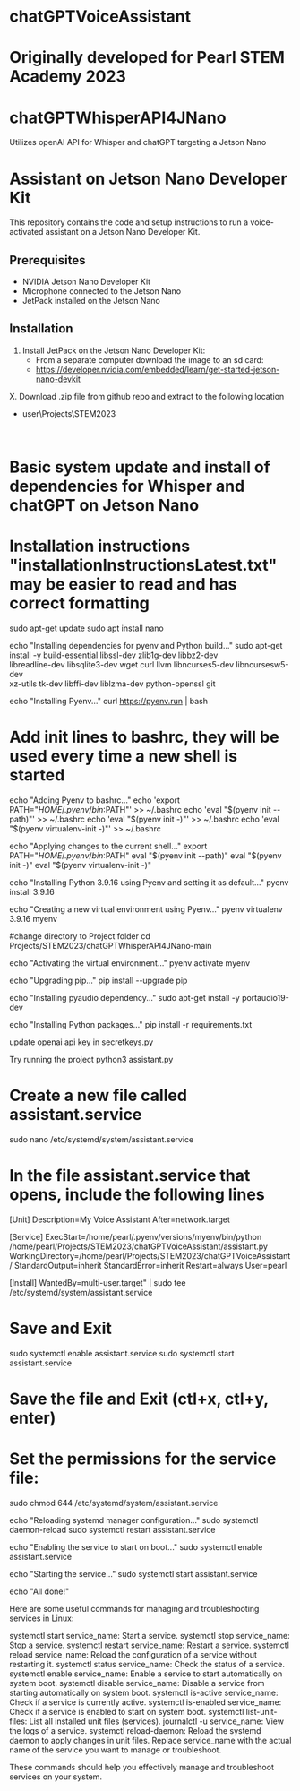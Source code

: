 # chatGPTVoiceAssistant

# Originally developed for Pearl STEM Academy 2023

# chatGPTWhisperAPI4JNano
Utilizes openAI API for Whisper and chatGPT targeting a Jetson Nano

# Assistant on Jetson Nano Developer Kit

This repository contains the code and setup instructions to run a voice-activated assistant on a Jetson Nano Developer Kit.

## Prerequisites

- NVIDIA Jetson Nano Developer Kit
- Microphone connected to the Jetson Nano
- JetPack installed on the Jetson Nano

## Installation

1. Install JetPack on the Jetson Nano Developer Kit:
   - From a separate computer download the image to an sd card:
   -    https://developer.nvidia.com/embedded/learn/get-started-jetson-nano-devkit

X. Download .zip file from github repo and extract to the following location
   - user\Projects\STEM2023

﻿
# Basic system update and install of dependencies for Whisper and chatGPT on Jetson Nano
# Installation instructions "installationInstructionsLatest.txt" may be easier to read and has correct formatting

sudo apt-get update
sudo apt install nano

echo "Installing dependencies for pyenv and Python build..."
sudo apt-get install -y build-essential libssl-dev zlib1g-dev libbz2-dev \
libreadline-dev libsqlite3-dev wget curl llvm libncurses5-dev libncursesw5-dev \
xz-utils tk-dev libffi-dev liblzma-dev python-openssl git

echo "Installing Pyenv..."
curl https://pyenv.run | bash

# Add init lines to bashrc, they will be used every time a new shell is started
echo "Adding Pyenv to bashrc..."
echo 'export PATH="$HOME/.pyenv/bin:$PATH"' >> ~/.bashrc
echo 'eval "$(pyenv init --path)"' >> ~/.bashrc
echo 'eval "$(pyenv init -)"' >> ~/.bashrc
echo 'eval "$(pyenv virtualenv-init -)"' >> ~/.bashrc


echo "Applying changes to the current shell..."
export PATH="$HOME/.pyenv/bin:$PATH"
eval "$(pyenv init --path)"
eval "$(pyenv init -)"
eval "$(pyenv virtualenv-init -)"


echo "Installing Python 3.9.16 using Pyenv and setting it as default..."
pyenv install 3.9.16

echo "Creating a new virtual environment using Pyenv..."
pyenv virtualenv 3.9.16 myenv

#change directory to Project folder
cd Projects/STEM2023/chatGPTWhisperAPI4JNano-main

echo "Activating the virtual environment..."
pyenv activate myenv

echo "Upgrading pip..."
pip install --upgrade pip

echo "Installing pyaudio dependency..."
sudo apt-get install -y portaudio19-dev

echo "Installing Python packages..."
pip install -r requirements.txt

update openai api key in secretkeys.py 


Try running the project
python3 assistant.py

# Create a new file called assistant.service
sudo nano /etc/systemd/system/assistant.service

# In the file assistant.service that opens, include the following lines
[Unit]
Description=My Voice Assistant
After=network.target

[Service]
ExecStart=/home/pearl/.pyenv/versions/myenv/bin/python /home/pearl/Projects/STEM2023/chatGPTVoiceAssistant/assistant.py
WorkingDirectory=/home/pearl/Projects/STEM2023/chatGPTVoiceAssistant/
StandardOutput=inherit
StandardError=inherit
Restart=always
User=pearl

[Install]
WantedBy=multi-user.target" | sudo tee /etc/systemd/system/assistant.service

# Save and Exit


sudo systemctl enable assistant.service
sudo systemctl start assistant.service


# Save the file and Exit (ctl+x, ctl+y, enter)

# Set the permissions for the service file:
sudo chmod 644 /etc/systemd/system/assistant.service


echo "Reloading systemd manager configuration..."
sudo systemctl daemon-reload
sudo systemctl restart assistant.service

echo "Enabling the service to start on boot..."
sudo systemctl enable assistant.service

echo "Starting the service..."
sudo systemctl start assistant.service

echo "All done!"




Here are some useful commands for managing and troubleshooting services in Linux:

systemctl start service_name: Start a service.
systemctl stop service_name: Stop a service.
systemctl restart service_name: Restart a service.
systemctl reload service_name: Reload the configuration of a service without restarting it.
systemctl status service_name: Check the status of a service.
systemctl enable service_name: Enable a service to start automatically on system boot.
systemctl disable service_name: Disable a service from starting automatically on system boot.
systemctl is-active service_name: Check if a service is currently active.
systemctl is-enabled service_name: Check if a service is enabled to start on system boot.
systemctl list-unit-files: List all installed unit files (services).
journalctl -u service_name: View the logs of a service.
systemctl reload-daemon: Reload the systemd daemon to apply changes in unit files.
Replace service_name with the actual name of the service you want to manage or troubleshoot.

These commands should help you effectively manage and troubleshoot services on your system.
